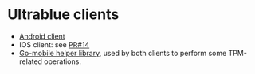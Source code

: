 # Ultrablue clients

* [Android client](Android)
* IOS client: see [PR#14](https://github.com/ANSSI-FR/ultrablue/pull/14)
* [Go-mobile helper library](go-mobile), used by both clients to perform some TPM-related operations.
